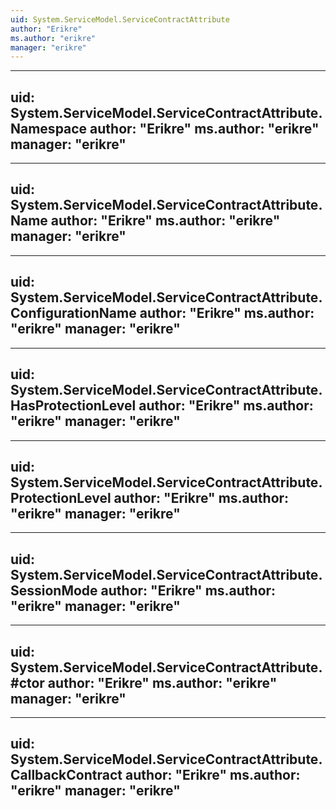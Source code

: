 ```yaml
---
uid: System.ServiceModel.ServiceContractAttribute
author: "Erikre"
ms.author: "erikre"
manager: "erikre"
---
```


---
uid: System.ServiceModel.ServiceContractAttribute.Namespace
author: "Erikre"
ms.author: "erikre"
manager: "erikre"
---

---
uid: System.ServiceModel.ServiceContractAttribute.Name
author: "Erikre"
ms.author: "erikre"
manager: "erikre"
---

---
uid: System.ServiceModel.ServiceContractAttribute.ConfigurationName
author: "Erikre"
ms.author: "erikre"
manager: "erikre"
---

---
uid: System.ServiceModel.ServiceContractAttribute.HasProtectionLevel
author: "Erikre"
ms.author: "erikre"
manager: "erikre"
---

---
uid: System.ServiceModel.ServiceContractAttribute.ProtectionLevel
author: "Erikre"
ms.author: "erikre"
manager: "erikre"
---

---
uid: System.ServiceModel.ServiceContractAttribute.SessionMode
author: "Erikre"
ms.author: "erikre"
manager: "erikre"
---

---
uid: System.ServiceModel.ServiceContractAttribute.#ctor
author: "Erikre"
ms.author: "erikre"
manager: "erikre"
---

---
uid: System.ServiceModel.ServiceContractAttribute.CallbackContract
author: "Erikre"
ms.author: "erikre"
manager: "erikre"
---
